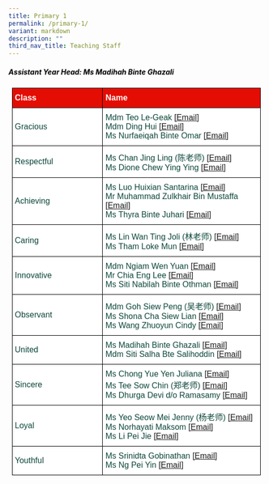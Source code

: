 ```yaml
---
title: Primary 1
permalink: /primary-1/
variant: markdown
description: ""
third_nav_title: Teaching Staff
---
```

<h5 style="color:#000000">Assistant Year Head: Ms Madihah Binte Ghazali</h5>
<style type="text/css">
.tg  {border-collapse:collapse;border-spacing:0;margin:0px auto;}
.tg td{border-color:black;border-style:solid;border-width:1px;font-family:Arial, sans-serif;font-size:16px;
  overflow:hidden;padding:10px 5px;word-break:normal;}
.tg th{border-color:black;border-style:solid;border-width:1px;font-family:Arial, sans-serif;font-size:16px;
  font-weight:normal;overflow:hidden;padding:10px 5px;word-break:normal;}
.tg .tg-yhj3{background-color:#FFF;color:#0C463A;text-align:left;vertical-align:middle}
.tg .tg-feqv{background-color:#E40D03;color:#666;font-weight:bold;text-align:left;vertical-align:middle}
.tg .tg-o5fr{background-color:#FFF;color:#FD6500;text-align:left;vertical-align:middle}
</style>

<table class="tg" style="undefined;table-layout: fixed; width: 491px">
<colgroup>
<col style="width: 200px">
<col style="width: 360px">
</colgroup>
<tbody>
 <tr>
<td class="tg-feqv"><span style="color:#FFFFFF;background-color:#E40D03">Class</span></td>
<td class="tg-feqv"><span style="color:#FFFFFF;background-color:#E40D03">Name</span></td>
</tr>
<tr>
<td class="tg-yhj3">Gracious</td>
<td class="tg-yhj3">Mdm Teo Le-Geak <a target="_blank" rel="noopener noreferrer nofollow" href="mailto:teo_le_geak@schools.gov.sg">[Email]</a><br>Mdm Ding Hui <a target="_blank" rel="noopener noreferrer nofollow" href="mailto:Ding_Hui_A@schools.gov.sg">[Email]</a><br>Ms Nurfaeiqah Binte Omar <a target="_blank" rel="noopener noreferrer nofollow" href="mailto:Nurfaeiqah_Omar@schools.gov.sg">[Email]</a></td>
</tr>
<tr>
<td class="tg-yhj3">Respectful</td>
<td class="tg-yhj3">Ms Chan Jing Ling (陈老师) <a target="_blank" rel="noopener noreferrer nofollow" href="mailto:chan_jing_ling@schools.gov.sg">[Email]</a><br>Ms Dione Chew Ying Ying <a target="_blank" rel="noopener noreferrer nofollow" href="mailto:Dione_Chew_Ying_Ying@schools.gov.sg">[Email]</a></td>
</tr>
<tr>
<td class="tg-yhj3">Achieving</td>
<td class="tg-yhj3">Ms Luo Huixian Santarina <a target="_blank" rel="noopener noreferrer nofollow" href="mailto:luo_huixian_santarina@schools.gov.sg">[Email]</a><br>
Mr Muhammad Zulkhair Bin Mustaffa <a target="_blank" rel="noopener noreferrer nofollow" href="mailto:muhammad_zulkhair_mustaffa@schools.gov.sg">[Email]</a><br>Ms Thyra Binte Juhari <a target="_blank" rel="noopener noreferrer nofollow" href="mailto:thyra_juhari@schools.gov.sg">[Email]</a></td>
</tr>
<tr>
<td class="tg-yhj3">Caring</td>
<td class="tg-yhj3">Ms Lin Wan Ting Joli (林老师) <a target="_blank" rel="noopener noreferrer nofollow" href="mailto:lin_wanting_joli@schools.gov.sg">[Email]</a><br>Ms Tham Loke Mun <a target="_blank" rel="noopener noreferrer nofollow" href="mailto:tham_loke_mun_a@schools.gov.sg">[Email]</a></td>
</tr>
<tr>
<td class="tg-yhj3">Innovative</td>
<td class="tg-yhj3">Mdm Ngiam Wen Yuan <a target="_blank" rel="noopener noreferrer nofollow" href="mailto:ngiam_wen_yuan@schools.gov.sg">[Email]</a><br>Mr Chia Eng Lee <a target="_blank" rel="noopener noreferrer nofollow" href="mailto:chia_eng_lee_a@schools.gov.sg">[Email]</a><br>Ms Siti Nabilah Binte Othman <a target="_blank" rel="noopener noreferrer nofollow" href="mailto:Siti_Nabilah_Othman@schools.gov.sg">[Email]</a></td>
</tr>
<tr>
<td class="tg-yhj3">Observant</td>
<td class="tg-yhj3">Mdm Goh Siew Peng (吴老师) <a target="_blank" rel="noopener noreferrer nofollow" href="mailto:goh_siew_peng@schools.gov.sg">[Email]</a><br>Ms Shona Cha Siew Lian <a target="_blank" rel="noopener noreferrer nofollow" href="mailto:shona_cha_siew_lian@schools.gov.sg">[Email]</a><br>Ms Wang Zhuoyun Cindy <a target="_blank" rel="noopener noreferrer nofollow" href="mailto:Wang_Zhuoyun_Cindy@schools.gov.sg">[Email]</a></td>
</tr>
<tr>
<td class="tg-yhj3">United</td>
<td class="tg-yhj3">Ms Madihah Binte Ghazali <a target="_blank" rel="noopener noreferrer nofollow" href="mailto:madihah_ghazali@schools.gov.sg">[Email]</a><br>Mdm Siti Salha Bte Salihoddin <a target="_blank" rel="noopener noreferrer nofollow" href="mailto:siti_salha_salihoddin@schools.gov.sg">[Email]</a></td>
</tr>
<tr>
<td class="tg-yhj3">Sincere</td>
<td class="tg-yhj3">Ms Chong Yue Yen Juliana <a target="_blank" rel="noopener noreferrer nofollow" href="mailto:chong_yue_yen@schools.gov.sg">[Email]</a><br>Ms Tee Sow Chin (郑老师) <a target="_blank" rel="noopener noreferrer nofollow" href="mailto:tee_sow_chin@schools.gov.sg">[Email]</a><br>Ms Dhurga Devi d/o Ramasamy <a target="_blank" rel="noopener noreferrer nofollow" href="mailto:dhurga_devi_ramasamy@schools.gov.sg">[Email]</a></td>
</tr>
<tr>
<td class="tg-yhj3">Loyal</td>
<td class="tg-yhj3">Ms Yeo Seow Mei Jenny (杨老师) <a target="_blank" rel="noopener noreferrer nofollow" href="mailto:jenny_yeo_seow_mei@schools.gov.sg">[Email]</a><br>Ms Norhayati Maksom <a target="_blank" rel="noopener noreferrer nofollow" href="mailto:norhayati_maksom@schools.gov.sg">[Email]</a><br>Ms Li Pei Jie <a target="_blank" rel="noopener noreferrer nofollow" href="mailto:li_pei_jie@schools.gov.sg">[Email]</a></td>
</tr>
<tr>
<td class="tg-yhj3">Youthful</td>
<td class="tg-yhj3">Ms Srinidta Gobinathan <a target="_blank" rel="noopener noreferrer nofollow" href="mailto:srinidta_gobinathan@schools.gov.sg">[Email]</a><br>Ms Ng Pei Yin <a target="_blank" rel="noopener noreferrer nofollow" href="mailto:ng_pei_yin@schools.gov.sg">[Email]</a></td>
</tr>
</tbody>
</table>